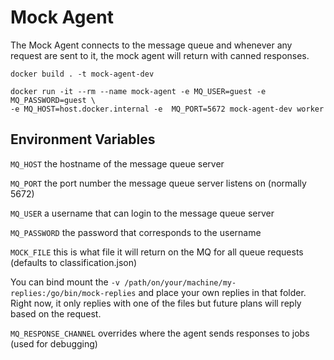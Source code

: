 # Mock Agent

The Mock Agent connects to the message queue and whenever 
any request are sent to it, the mock agent will return with canned responses.


```
docker build . -t mock-agent-dev

docker run -it --rm --name mock-agent -e MQ_USER=guest -e MQ_PASSWORD=guest \
-e MQ_HOST=host.docker.internal -e  MQ_PORT=5672 mock-agent-dev worker
```

## Environment Variables

`MQ_HOST` the hostname of the message queue server

`MQ_PORT` the port number the message queue server listens on (normally 5672)

`MQ_USER` a username that can login to the message queue server

`MQ_PASSWORD` the password that corresponds to the username

`MOCK_FILE` this is what file it will return on the MQ for all queue requests (defaults to classification.json)

You can bind mount the `-v /path/on/your/machine/my-replies:/go/bin/mock-replies` and place your own replies in that folder. Right now, it only replies with one of the files but future plans will reply based on the request.

`MQ_RESPONSE_CHANNEL` overrides where the agent sends responses to jobs (used for debugging)
